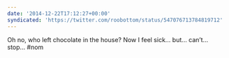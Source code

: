 ```yaml
---
date: '2014-12-22T17:12:27+00:00'
syndicated: 'https://twitter.com/roobottom/status/547076713784819712'
---
```

Oh no, who left chocolate in the house? Now I feel sick… but… can’t… stop… #nom
